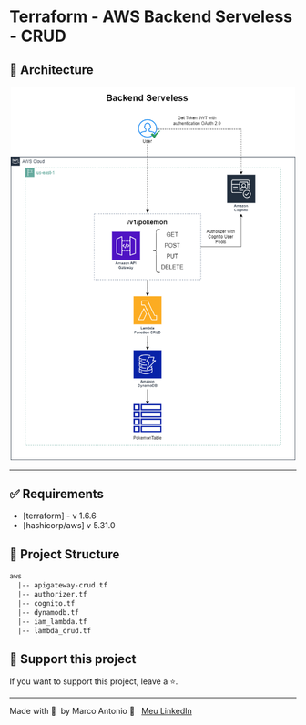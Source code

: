 # Terraform - AWS Backend Serveless - CRUD

## 📐 Architecture

<div align="center"><img width="500px"  src="design/design-architect.drawio.png">
</div>

------

## ✅ Requirements

- [terraform] - v 1.6.6
- [hashicorp/aws] v 5.31.0

## 📑 Project Structure

```
aws
  |-- apigateway-crud.tf
  |-- authorizer.tf
  |-- cognito.tf
  |-- dynamodb.tf
  |-- iam_lambda.tf
  |-- lambda_crud.tf
```

## 🔮 Support this project  

If you want to support this project, leave a ⭐.  

---  

Made with 💙 &nbsp;by Marco Antonio 👋 &nbsp; [Meu LinkedIn](https://www.linkedin.com/in/mrk-silva/)  